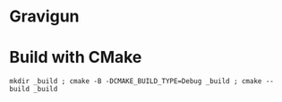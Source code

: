 # Gravigun

# Build with CMake
`mkdir _build ; cmake -B -DCMAKE_BUILD_TYPE=Debug _build ; cmake --build _build`
